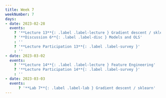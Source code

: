```yaml
---
title: Week 7
weekNumber: 7
days:
- date: 2023-02-28
  events:
    ? '**Lecture 13**{: .label .label-lecture } Gradient descent / sklearn'
    ? '**Discussion 6**{: .label .label-disc } Models and OLS' 
    : ''
    ? '**Lecture Participation 13**{: .label .label-survey }'
    : ''
- date: 2023-03-02
  events:
    ? '**Lecture 14**{: .label .label-lecture } Feature Engineering'
    ? '**Lecture Participation 14**{: .label .label-survey }'
    : ''
- date: 2023-03-03
  events:
      ? '**Lab 7**{: .label .label-lab } Gradient descent / sklearn'
---
```

